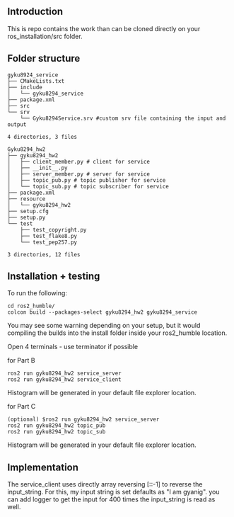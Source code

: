 ## Introduction

This is repo contains the work than can be cloned directly on your ros_installation/src folder. 

## Folder structure
```
gyku8924_service
├── CMakeLists.txt
├── include
│   └── gyku8294_service 
├── package.xml
├── src
└── srv
	└── Gyku8294Service.srv #custom srv file containing the input and output

4 directories, 3 files
```

```
Gyku8294_hw2
├── gyku8294_hw2
│   ├── client_member.py # client for service
│   ├── __init__.py
│   ├── server_member.py # server for service
│   ├── topic_pub.py # topic publisher for service
│   └── topic_sub.py # topic subscriber for service
├── package.xml
├── resource
│   └── gyku8294_hw2
├── setup.cfg
├── setup.py
└── test
	├── test_copyright.py
	├── test_flake8.py
	└── test_pep257.py

3 directories, 12 files
```

## Installation + testing
To run the following:
```
cd ros2_humble/
colcon build --packages-select gyku8294_hw2 gyku8294_service
```
You may see some warning depending on your setup, but it would compiling the builds into the install folder inside your ros2_humble location. 

Open 4 terminals - use terminator if possible 

for Part B
```
ros2 run gyku8294_hw2 service_server 
ros2 run gyku8294_hw2 service_client
```
Histogram will be generated in your default file explorer location.

for Part C
```
(optional) $ros2 run gyku8294_hw2 service_server 
ros2 run gyku8294_hw2 topic_pub
ros2 run gyku8294_hw2 topic_sub
```
Histogram will be generated in your default file explorer location.


## Implementation
The service_client uses directly array reversing [::-1] to reverse the input_string. 
For this, my input string is set defaults as "I am gyanig". you can add logger to get the input for 400 times the input_string is read as well.



